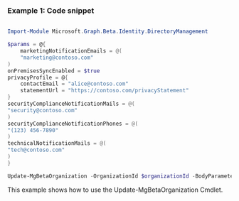 ### Example 1: Code snippet

```powershell

Import-Module Microsoft.Graph.Beta.Identity.DirectoryManagement

$params = @{
	marketingNotificationEmails = @(
	"marketing@contoso.com"
)
onPremisesSyncEnabled = $true
privacyProfile = @{
	contactEmail = "alice@contoso.com"
	statementUrl = "https://contoso.com/privacyStatement"
}
securityComplianceNotificationMails = @(
"security@contoso.com"
)
securityComplianceNotificationPhones = @(
"(123) 456-7890"
)
technicalNotificationMails = @(
"tech@contoso.com"
)
}

Update-MgBetaOrganization -OrganizationId $organizationId -BodyParameter $params

```
This example shows how to use the Update-MgBetaOrganization Cmdlet.


